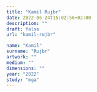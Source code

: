 ```yaml
---
title: "Kamil Rujbr"
date: 2022-06-24T15:02:56+02:00
description: ""
draft: false
url: "kamil-rujbr"

name: "Kamil"
surname: "Rujbr"
artwork: ""
medium: ""
dimensions: ""
year: "2022"
study: "mga"
---
```

